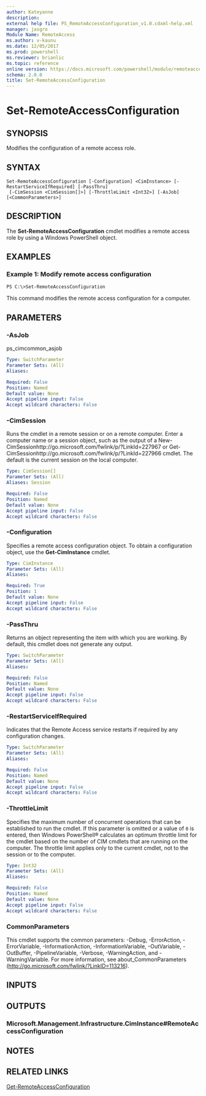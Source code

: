 ```yaml
---
author: Kateyanne
description: 
external help file: PS_RemoteAccessConfiguration_v1.0.cdxml-help.xml
manager: jasgro
Module Name: RemoteAccess
ms.author: v-kaunu
ms.date: 12/05/2017
ms.prod: powershell
ms.reviewer: brianlic
ms.topic: reference
online version: https://docs.microsoft.com/powershell/module/remoteaccess/set-remoteaccessconfiguration?view=windowsserver2012r2-ps&wt.mc_id=ps-gethelp
schema: 2.0.0
title: Set-RemoteAccessConfiguration
---
```


# Set-RemoteAccessConfiguration

## SYNOPSIS
Modifies the configuration of a remote access role.

## SYNTAX

```
Set-RemoteAccessConfiguration [-Configuration] <CimInstance> [-RestartServiceIfRequired] [-PassThru]
 [-CimSession <CimSession[]>] [-ThrottleLimit <Int32>] [-AsJob] [<CommonParameters>]
```

## DESCRIPTION
The **Set-RemoteAccessConfiguration** cmdlet modifies a remote access role by using a Windows PowerShell object.

## EXAMPLES

### Example 1: Modify remote access configuration
```
PS C:\>Set-RemoteAccessConfiguration
```

This command modifies the remote access configuration for a computer.

## PARAMETERS

### -AsJob
ps_cimcommon_asjob

```yaml
Type: SwitchParameter
Parameter Sets: (All)
Aliases: 

Required: False
Position: Named
Default value: None
Accept pipeline input: False
Accept wildcard characters: False
```

### -CimSession
Runs the cmdlet in a remote session or on a remote computer.
Enter a computer name or a session object, such as the output of a New-CimSessionhttp://go.microsoft.com/fwlink/p/?LinkId=227967 or Get-CimSessionhttp://go.microsoft.com/fwlink/p/?LinkId=227966 cmdlet.
The default is the current session on the local computer.

```yaml
Type: CimSession[]
Parameter Sets: (All)
Aliases: Session

Required: False
Position: Named
Default value: None
Accept pipeline input: False
Accept wildcard characters: False
```

### -Configuration
Specifies a remote access configuration object.
To obtain a configuration object, use the **Get-CimInstance** cmdlet.

```yaml
Type: CimInstance
Parameter Sets: (All)
Aliases: 

Required: True
Position: 1
Default value: None
Accept pipeline input: False
Accept wildcard characters: False
```

### -PassThru
Returns an object representing the item with which you are working.
By default, this cmdlet does not generate any output.

```yaml
Type: SwitchParameter
Parameter Sets: (All)
Aliases: 

Required: False
Position: Named
Default value: None
Accept pipeline input: False
Accept wildcard characters: False
```

### -RestartServiceIfRequired
Indicates that the Remote Access service restarts if required by any configuration changes.

```yaml
Type: SwitchParameter
Parameter Sets: (All)
Aliases: 

Required: False
Position: Named
Default value: None
Accept pipeline input: False
Accept wildcard characters: False
```

### -ThrottleLimit
Specifies the maximum number of concurrent operations that can be established to run the cmdlet.
If this parameter is omitted or a value of `0` is entered, then Windows PowerShell® calculates an optimum throttle limit for the cmdlet based on the number of CIM cmdlets that are running on the computer.
The throttle limit applies only to the current cmdlet, not to the session or to the computer.

```yaml
Type: Int32
Parameter Sets: (All)
Aliases: 

Required: False
Position: Named
Default value: None
Accept pipeline input: False
Accept wildcard characters: False
```

### CommonParameters
This cmdlet supports the common parameters: -Debug, -ErrorAction, -ErrorVariable, -InformationAction, -InformationVariable, -OutVariable, -OutBuffer, -PipelineVariable, -Verbose, -WarningAction, and -WarningVariable. For more information, see about_CommonParameters (http://go.microsoft.com/fwlink/?LinkID=113216).

## INPUTS

## OUTPUTS

### Microsoft.Management.Infrastructure.CimInstance#RemoteAccessConfiguration

## NOTES

## RELATED LINKS

[Get-RemoteAccessConfiguration](./Get-RemoteAccessConfiguration.md)

